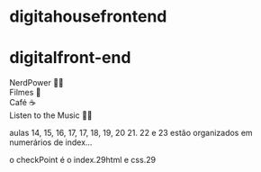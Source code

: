 # digitahousefrontend
# digitalfront-end
NerdPower 🖖🏾 
<br>
Filmes :cinema:
<br>
Café :coffee:
<br>
Listen to the Music 🖖🏾


aulas 14, 15, 16, 17, 17, 18, 19, 20 21. 22 e  23 estão organizados em numerários de index...


o checkPoint é o index.29html e css.29
